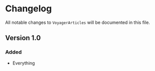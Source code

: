 # Changelog

All notable changes to `VoyagerArticles` will be documented in this file.

## Version 1.0

### Added
- Everything
